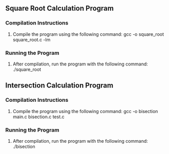 

## Square Root Calculation Program

### Compilation Instructions
1. Compile the program using the following command:
      gcc -o square_root square_root.c -lm

### Running the Program
1. After compilation, run the program with the following command:
      ./square_root
   
## Intersection Calculation Program

### Compilation Instructions
1. Compile the program using the following command:
      gcc -o bisection main.c bisection.c test.c

### Running the Program
1. After compilation, run the program with the following command:
      ./bisection
   

